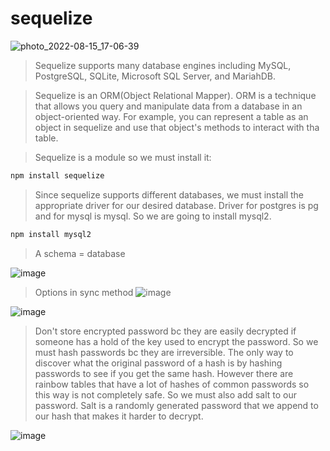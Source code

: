 # sequelize

![photo_2022-08-15_17-06-39](https://user-images.githubusercontent.com/81822434/184636125-18f57215-4f9e-4475-836b-587fbe961e85.jpg)

> Sequelize supports many database engines including MySQL, PostgreSQL, SQLite, Microsoft SQL Server, and MariahDB.

> Sequelize is an ORM(Object Relational Mapper).
> ORM is a technique that allows you query and manipulate data from a database in an object-oriented way. For example, you can represent a table as an object in sequelize and use that object's methods to interact with tha table.

> Sequelize is a module so we must install it:
```bash
npm install sequelize
```
> Since sequelize supports different databases, we must install the appropriate driver for our desired database. Driver for postgres is pg and for mysql is mysql. So we are going to install mysql2.
```bash 
npm install mysql2
```

> A schema = database

![image](https://user-images.githubusercontent.com/81822434/184667487-130714b4-6011-43e9-a553-ca588e302ef7.png)
> Options in sync method
![image](https://user-images.githubusercontent.com/81822434/184940641-6a3122df-5520-4773-99bc-a1d13ecdaf24.png)

![image](https://user-images.githubusercontent.com/81822434/185436439-47d227f4-10bb-4313-8b2d-2f6a775adfdc.png)

> Don't store encrypted password bc they are easily decrypted if someone has a hold of the key used to encrypt the password. So we must hash passwords bc they are irreversible. The only way to discover what the original password of a hash is by hashing passwords to see if you get the same hash. However there are rainbow tables that have a lot of hashes of common passwords so this way is not completely safe. So we must also add salt to our password. Salt is a randomly generated password that we append to our hash that makes it harder to decrypt.

![image](https://user-images.githubusercontent.com/81822434/187032351-164717f9-43ed-4488-b568-cfa55d9fede0.png)
